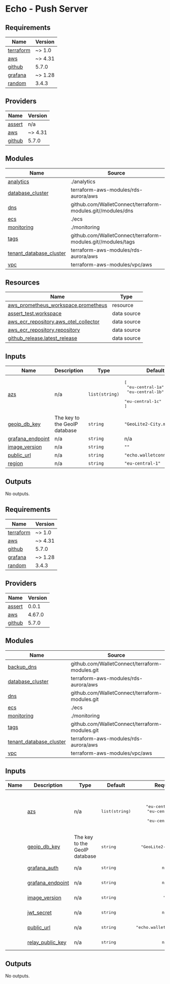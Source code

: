 # Echo - Push Server

<!-- BEGINNING OF PRE-COMMIT-TERRAFORM DOCS HOOK -->
## Requirements

| Name | Version |
|------|---------|
| <a name="requirement_terraform"></a> [terraform](#requirement\_terraform) | ~> 1.0 |
| <a name="requirement_aws"></a> [aws](#requirement\_aws) | ~> 4.31 |
| <a name="requirement_github"></a> [github](#requirement\_github) | 5.7.0 |
| <a name="requirement_grafana"></a> [grafana](#requirement\_grafana) | ~> 1.28 |
| <a name="requirement_random"></a> [random](#requirement\_random) | 3.4.3 |

## Providers

| Name | Version |
|------|---------|
| <a name="provider_assert"></a> [assert](#provider\_assert) | n/a |
| <a name="provider_aws"></a> [aws](#provider\_aws) | ~> 4.31 |
| <a name="provider_github"></a> [github](#provider\_github) | 5.7.0 |

## Modules

| Name | Source | Version |
|------|--------|---------|
| <a name="module_analytics"></a> [analytics](#module\_analytics) | ./analytics | n/a |
| <a name="module_database_cluster"></a> [database\_cluster](#module\_database\_cluster) | terraform-aws-modules/rds-aurora/aws | n/a |
| <a name="module_dns"></a> [dns](#module\_dns) | github.com/WalletConnect/terraform-modules.git//modules/dns | n/a |
| <a name="module_ecs"></a> [ecs](#module\_ecs) | ./ecs | n/a |
| <a name="module_monitoring"></a> [monitoring](#module\_monitoring) | ./monitoring | n/a |
| <a name="module_tags"></a> [tags](#module\_tags) | github.com/WalletConnect/terraform-modules.git//modules/tags | n/a |
| <a name="module_tenant_database_cluster"></a> [tenant\_database\_cluster](#module\_tenant\_database\_cluster) | terraform-aws-modules/rds-aurora/aws | n/a |
| <a name="module_vpc"></a> [vpc](#module\_vpc) | terraform-aws-modules/vpc/aws | n/a |

## Resources

| Name | Type |
|------|------|
| [aws_prometheus_workspace.prometheus](https://registry.terraform.io/providers/hashicorp/aws/latest/docs/resources/prometheus_workspace) | resource |
| [assert_test.workspace](https://registry.terraform.io/providers/bwoznicki/assert/latest/docs/data-sources/test) | data source |
| [aws_ecr_repository.aws_otel_collector](https://registry.terraform.io/providers/hashicorp/aws/latest/docs/data-sources/ecr_repository) | data source |
| [aws_ecr_repository.repository](https://registry.terraform.io/providers/hashicorp/aws/latest/docs/data-sources/ecr_repository) | data source |
| [github_release.latest_release](https://registry.terraform.io/providers/integrations/github/5.7.0/docs/data-sources/release) | data source |

## Inputs

| Name | Description | Type | Default | Required |
|------|-------------|------|---------|:--------:|
| <a name="input_azs"></a> [azs](#input\_azs) | n/a | `list(string)` | <pre>[<br>  "eu-central-1a",<br>  "eu-central-1b",<br>  "eu-central-1c"<br>]</pre> | no |
| <a name="input_geoip_db_key"></a> [geoip\_db\_key](#input\_geoip\_db\_key) | The key to the GeoIP database | `string` | `"GeoLite2-City.mmdb"` | no |
| <a name="input_grafana_endpoint"></a> [grafana\_endpoint](#input\_grafana\_endpoint) | n/a | `string` | n/a | yes |
| <a name="input_image_version"></a> [image\_version](#input\_image\_version) | n/a | `string` | `""` | no |
| <a name="input_public_url"></a> [public\_url](#input\_public\_url) | n/a | `string` | `"echo.walletconnect.com"` | no |
| <a name="input_region"></a> [region](#input\_region) | n/a | `string` | `"eu-central-1"` | no |

## Outputs

No outputs.
<!-- END OF PRE-COMMIT-TERRAFORM DOCS HOOK -->

<!-- BEGIN_TF_DOCS -->

## Requirements

| Name | Version |
|------|---------|
| <a name="requirement_terraform"></a> [terraform](#requirement\_terraform) | ~> 1.0 |
| <a name="requirement_aws"></a> [aws](#requirement\_aws) | ~> 4.31 |
| <a name="requirement_github"></a> [github](#requirement\_github) | 5.7.0 |
| <a name="requirement_grafana"></a> [grafana](#requirement\_grafana) | ~> 1.28 |
| <a name="requirement_random"></a> [random](#requirement\_random) | 3.4.3 |
## Providers

| Name | Version |
|------|---------|
| <a name="provider_assert"></a> [assert](#provider\_assert) | 0.0.1 |
| <a name="provider_aws"></a> [aws](#provider\_aws) | 4.67.0 |
| <a name="provider_github"></a> [github](#provider\_github) | 5.7.0 |
## Modules

| Name | Source | Version |
|------|--------|---------|
| <a name="module_backup_dns"></a> [backup\_dns](#module\_backup\_dns) | github.com/WalletConnect/terraform-modules.git | 52a74ee5bcaf5cacb5664c6f88d9dbce28500581//modules/dns |
| <a name="module_database_cluster"></a> [database\_cluster](#module\_database\_cluster) | terraform-aws-modules/rds-aurora/aws | 7.7.0 |
| <a name="module_dns"></a> [dns](#module\_dns) | github.com/WalletConnect/terraform-modules.git | 52a74ee5bcaf5cacb5664c6f88d9dbce28500581//modules/dns |
| <a name="module_ecs"></a> [ecs](#module\_ecs) | ./ecs | n/a |
| <a name="module_monitoring"></a> [monitoring](#module\_monitoring) | ./monitoring | n/a |
| <a name="module_tags"></a> [tags](#module\_tags) | github.com/WalletConnect/terraform-modules.git | 52a74ee5bcaf5cacb5664c6f88d9dbce28500581//modules/tags |
| <a name="module_tenant_database_cluster"></a> [tenant\_database\_cluster](#module\_tenant\_database\_cluster) | terraform-aws-modules/rds-aurora/aws | 7.7.0 |
| <a name="module_vpc"></a> [vpc](#module\_vpc) | terraform-aws-modules/vpc/aws | 3.19.0 |

## Inputs
  | Name | Description | Type | Default | Required |
  |------|-------------|------|---------|:--------:|
      | <a name="input_azs"></a> [azs](#input\_azs) | n/a |  <pre lang="json">list(string)</pre> |  <pre lang="json">[<br>  "eu-central-1a",<br>  "eu-central-1b",<br>  "eu-central-1c"<br>]</pre> |  no |
      | <a name="input_geoip_db_key"></a> [geoip\_db\_key](#input\_geoip\_db\_key) | The key to the GeoIP database |  <pre lang="json">string</pre> |  <pre lang="json">"GeoLite2-City.mmdb"</pre> |  no |
      | <a name="input_grafana_auth"></a> [grafana\_auth](#input\_grafana\_auth) | n/a |  <pre lang="json">string</pre> |  <pre lang="json">n/a</pre> |  yes |
      | <a name="input_grafana_endpoint"></a> [grafana\_endpoint](#input\_grafana\_endpoint) | n/a |  <pre lang="json">string</pre> |  <pre lang="json">n/a</pre> |  yes |
      | <a name="input_image_version"></a> [image\_version](#input\_image\_version) | n/a |  <pre lang="json">string</pre> |  <pre lang="json">""</pre> |  no |
      | <a name="input_jwt_secret"></a> [jwt\_secret](#input\_jwt\_secret) | n/a |  <pre lang="json">string</pre> |  <pre lang="json">n/a</pre> |  yes |
      | <a name="input_public_url"></a> [public\_url](#input\_public\_url) | n/a |  <pre lang="json">string</pre> |  <pre lang="json">"echo.walletconnect.com"</pre> |  no |
      | <a name="input_relay_public_key"></a> [relay\_public\_key](#input\_relay\_public\_key) | n/a |  <pre lang="json">string</pre> |  <pre lang="json">n/a</pre> |  yes |
## Outputs

No outputs.

<!-- END_TF_DOCS -->
